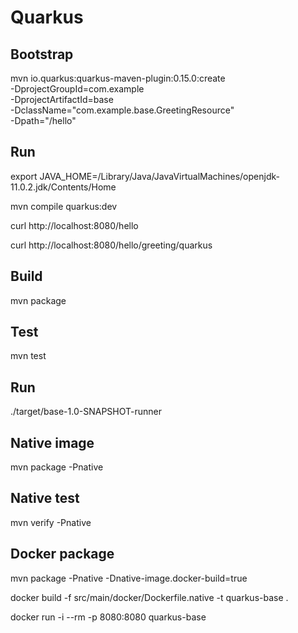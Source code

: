 # Quarkus

## Bootstrap

mvn io.quarkus:quarkus-maven-plugin:0.15.0:create \
    -DprojectGroupId=com.example \
    -DprojectArtifactId=base \
    -DclassName="com.example.base.GreetingResource" \
    -Dpath="/hello"


## Run

export JAVA_HOME=/Library/Java/JavaVirtualMachines/openjdk-11.0.2.jdk/Contents/Home

mvn compile quarkus:dev

curl http://localhost:8080/hello

curl http://localhost:8080/hello/greeting/quarkus

## Build

mvn package

## Test

mvn test

## Run

./target/base-1.0-SNAPSHOT-runner

## Native image

mvn package -Pnative

## Native test

mvn verify -Pnative

## Docker package

mvn package -Pnative -Dnative-image.docker-build=true

docker build -f src/main/docker/Dockerfile.native -t quarkus-base .

docker run -i --rm -p 8080:8080 quarkus-base

